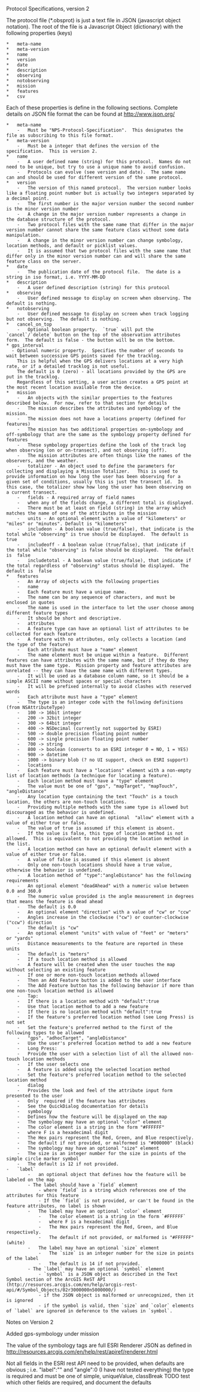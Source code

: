 Protocol Specifications, version 2

The protocol file (*.obsprot) is just a text file in JSON (javascript object notation).  The root of the file is a Javascript Object (dictionary) with the following properties (keys)

	*	meta-name
	*	meta-version
	*	name
	*	version
	*	date
	*	description
	*	observing
	*	notobserving
	*	mission
	*	features
	*	csv

Each of these properties is define in the following sections. Complete details on JSON file format the can be found at http://www.json.org/

	*	meta-name
		-	Must be "NPS-Protocol-Specification".  This designates the file as subscribing to this file format.
	*	meta-version
		-	Must be a integer that defines the version of the specification.  This is version 2.
	*	name
		-	A user defined name (string) for this protocol.  Names do not need to be unique, but try to use a unique name to avoid confusion.
		-	Protocols can evolve (see version and date).  The same name can and should be used for different version of the same protocol.
	*	version
		-	The version of this named protocol.  The version number looks like a floating point number but is actually two integers separated by a decimal point.
		-	The first number is the major version number the second number is the minor version number
		-	A change in the major version number represents a change in the database structure of the protocol.
		-	Two protocol files with the same name that differ in the major version number cannot share the same feature class without some data manipulation.
		-	A change in the minor version number can change symbology, location methods, and default or picklist values.
		-	It is assumed that two protocol files with the same name that differ only in the minor version number can and will share the same feature class on the server.
	*	date
		-	The publication date of the protocol file.  The date is a string in iso format, i.e. YYYY-MM-DD
	*	description
		-	A user defined description (string) for this protocol
	*	observing
		-	User defined message to display on screen when observing. The default is nothing.
	*	notobserving
		-	User defined message to display on screen when track logging but not observing.  The default is nothing.
	*	cancel_on_top
		-	Optional boolean property.  `true` will put the `cancel`/`delete` button on the top of the observation attributes form.  The default is false - the button will be on the bottom.
	* gps_interval
	  - Optional numeric property.  Specifies the number of seconds to wait between successive GPS points saved for the tracklog.
		This is helpful when the GPS delivers locations at a very high rate, or if a detailed tracklog is not useful.
		The default is 0 (zero) - all locations provided by the GPS are put in the tracklog.
		Regardless of this setting, a user action creates a GPS point at the most recent location available from the device.
	*	mission
		-	An objects with the similar properties to the features described below.  For now, refer to that section for details
		-	The mission describes the attributes and symbology of the mission.
		-	The mission does not have a locations property (defined for features)
		-	The mission has two additional properties on-symbology and off-symbology that are the same as the symbology property defined for features
		-	These symbology properties define the look of the track log when observing (on or on-transect), and not observing (off).
		-	The mission attributes are often things like the names of the observers, and the weather.
		-	totalizer - An object used to define the parameters for collecting and displaying a Mission Totalizer.   This is used to provide information on how long the user has been observing for a given set of conditions, usually this is just the transect id.  In this case, the totalizer show how long the user has been observing on a current transect.
		-	fields - A required array of field names
		-	when any of the fields change, a different total is displayed.
		-	There must be at least on field (string) in the array which matches the name of one of the attributes in the mission
		-	units - An optional element with a value of "kilometers" or "miles" or "minutes". Default is "kilometers"
		-	includeon - A boolean value (true/false), that indicate is the total while "observing" is true should be displayed.  The default is  true
		-	includeoff - A boolean value (true/false), that indicate if the total while "observing" is false should be displayed.  The default is  false
		-	includetotal - A boolean value (true/false), that indicate if the total regardless of "observing" status should be displayed.  The default is  false
	*	features
		-	An Array of objects with the following properties
		-	name
		-	Each feature must have a unique name.
		-	The name can be any sequence of characters, and must be enclosed in quotes
		-	The name is used in the interface to let the user choose among different feature types
		-	It should be short and descriptive.
		-	attributes
		-	A feature type can have an optional list of attributes to be collected for each feature
		-	A feature with no attributes, only collects a location (and the type of the feature)
		-	Each attribute must have a "name" element
		-	The name element must be unique within a feature.  Different features can have attributes with the same name, but if they do they must have the same type.  Mission property and feature attributes are unrelated -- they can have the same name with different types.
		-	It will be used as a database column name, so it should be a simple ASCII name without spaces or special characters
		-	It will be prefixed internally to avoid clashes with reserved words
		-	Each attribute must have a "type" element
		-	The type is an integer code with the following definitions (from NSAttributeType)
		-	100 -> 16bit integer
		-	200 -> 32bit integer
		-	300 -> 64bit integer
		-	400 -> NSDecimal (currently not supported by ESRI)
		-	500 -> double precision floating point number
		-	600 -> single precision floating point number
		-	700 -> string
		-	800 -> boolean (converts to an ESRI integer 0 = NO, 1 = YES)
		-	900 -> datetime
		-	1000 -> binary blob (? no UI support, check on ESRI support)
		-	locations
		-	Each feature must have a "locations" element with a non-empty list of location methods (a technique for locating a feature).
		-	Each location method must have a "type" element
		-	The value must be one of "gps", "mapTarget", "mapTouch", "angleDistance"
		-	Any location type containing the text "Touch" is a touch location, the others are non-touch locations.
		-	Providing multiple methods with the same type is allowed but discouraged as the behavior is undefined.
		-	A location method can have an optional  "allow" element with a value of either true or false.
		-	The value of true is assumed if this element is absent.
		-	If the value is false, this type of location method is not allowed.  This is equivalent to not providing the location method in the list.
		-	A location method can have an optional default element with a value of either true or false.
		-	A value of false is assumed if this element is absent
		-	Only one non-touch locations should have a true value, otherwise the behavior is undefined.
		-	A location method of "type":"angleDistance" has the following requirements
		-	An optional element "deadAhead" with a numeric value between 0.0 and 360.0
		-	The numeric value provided is the angle measurement in degrees that means the feature is dead ahead
		-	The default is 0.0
		-	An optional element "direction" with a value of "cw" or "ccw"
		-	Angles increase in the clockwise ("cw") or counter-clockwise ("ccw") direction
		-	The default is "cw"
		-	An optional element "units" with value of "feet" or "meters" or "yards"
		-	Distance measurements to the feature are reported in these units
		-	The default is "meters"
		-	If a touch location method is allowed
		-	A feature will be created when the user touches the map without selecting an existing feature
		-	If one or more non-touch location methods allowed
		-	Then an Add Feature button is added to the user interface
		-	The Add Feature button has the following behavior if more than one non-touch location method is allowed
		-	Tap:
		-	If there is a location method with "default":true
		-	Use that location method to add a new feature
		-	If there is no location method with "default":true
		-	If the feature's preferred location method (see Long Press) is not set
		-	Set the feature's preferred method to the first of the following types to be allowed
		-	"gps", "adhocTarget", "angleDistance"
		-	Use the user's preferred location method to add a new feature
		-	Long Press:
		-	Provide the user with a selection list of all the allowed non-touch location methods
		-	If the user selects one
		-	A feature is added using the selected location method
		-	Set the feature's preferred location method to the selected location method
		-	dialog
		-	Provides the look and feel of the attribute input form presented to the user
		-	Only  required if the feature has attributes
		-	See the QuickDialog documentation for details
		-	symbology
		-	Defines how the feature will be displayed on the map
		-	The symbology may have an optional "color" element
		-	The color element is a string in the form "#FFFFFF"
		-	where F is a hexadecimal digit
		-	The Hex pairs represent the Red, Green, and Blue respectively.
		-	The default if not provided, or malformed is "#000000" (black)
		-	The symbology may have an optional "size" element
		-	The size is an integer number for the size in points of the simple circle marker symbol
		-	The default is 12 if not provided.
    -	`label`
			-	an optional object that defines how the feature will be labeled on the map
			- The label should have a `field` element
			 	- where `field` is a string which references one of the attributes for this feature
				- If the `field` is not provided, or can't be found in the feature attributes, no label is shown
			-	The label may have an optional `color` element
				-	The color element is a string in the form `#FFFFFF`
				-	where F is a hexadecimal digit
				-	The Hex pairs represent the Red, Green, and Blue respectively.
				-	The default if not provided, or malformed is "#FFFFFF" (white)
			-	The label may have an optional `size` element
				-	The `size` is an integer number for the size in points of the label
				-	The default is 14 if not provided.
			- The `label` may have an optional `symbol` element
				- `symbol` is a JSON object as described in the Text Symbol section of the ArcGIS ReST API (http://resources.arcgis.com/en/help/arcgis-rest-api/#/Symbol_Objects/02r3000000n5000000/)
				- if the JSON object is malformed or unrecognized, then it is ignored
				- if the symbol is valid, then `size` and `color` elements of `label` are ignored in deference to the values in `symbol`.  

Notes on Version 2

Added gps-symbology under mission

The value of the symbology tags are full ESRI Renderer JSON as defined in http://resources.arcgis.com/en/help/rest/apiref/renderer.html

Not all fields in the ESRI rest API need to be provided, when defaults are obvious ; i.e. "label":"" and "angle":0 (I have not tested everything)
the type is required and must be one of simple, uniqueValue, classBreak
TODO test which other fields are required, and document the defaults
